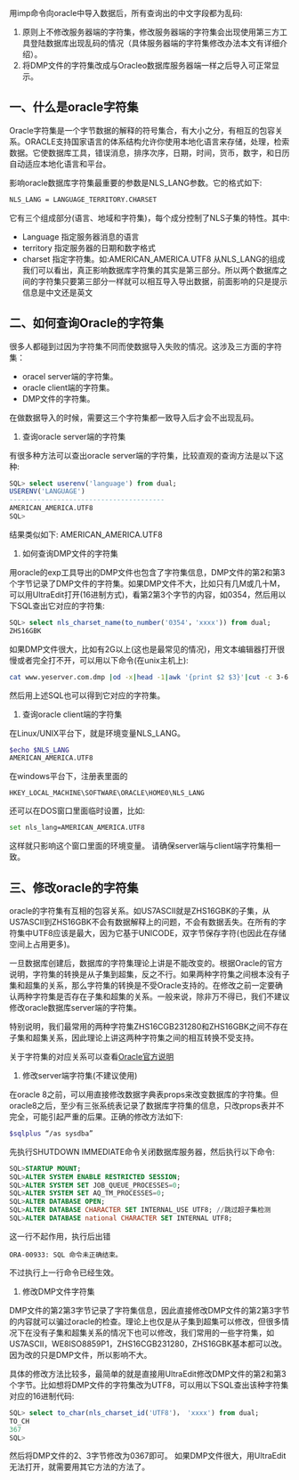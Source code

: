 用imp命令向oracle中导入数据后，所有查询出的中文字段都为乱码:

1.  原则上不修改服务器端的字符集，修改服务器端的字符集会出现使用第三方工具登陆数据库出现乱码的情况（具体服务器端的字符集修改办法本文有详细介绍）。
2.  将DMP文件的字符集改成与Oracleo数据库服务器端一样之后导入可正常显示。

## 一、什么是oracle字符集

Oracle字符集是一个字节数据的解释的符号集合，有大小之分，有相互的包容关系。ORACLE支持国家语言的体系结构允许你使用本地化语言来存储，处理，检索数据。它使数据库工具，错误消息，排序次序，日期，时间，货币，数字，和日历自动适应本地化语言和平台。

影响oracle数据库字符集最重要的参数是NLS\_LANG参数。它的格式如下:

```bash
NLS_LANG = LANGUAGE_TERRITORY.CHARSET
```

它有三个组成部分(语言、地域和字符集)，每个成分控制了NLS子集的特性。其中:

*   Language 指定服务器消息的语言
*   territory 指定服务器的日期和数字格式
*   charset 指定字符集。如\:AMERICAN\_AMERICA.UTF8  从NLS\_LANG的组成我们可以看出，真正影响数据库字符集的其实是第三部分。所以两个数据库之间的字符集只要第三部分一样就可以相互导入导出数据，前面影响的只是提示信息是中文还是英文

## 二、如何查询Oracle的字符集

很多人都碰到过因为字符集不同而使数据导入失败的情况。这涉及三方面的字符集：

*   oracel server端的字符集。
*   oracle client端的字符集。
*   DMP文件的字符集。

在做数据导入的时候，需要这三个字符集都一致导入后才会不出现乱码。

1.  查询oracle server端的字符集

有很多种方法可以查出oracle server端的字符集，比较直观的查询方法是以下这种:

```sql
SQL> select userenv('language') from dual;        
USERENV('LANGUAGE') 
---------------------------------------    
AMERICAN_AMERICA.UTF8        
SQL>
```

结果类似如下: AMERICAN\_AMERICA.UTF8  

1.  如何查询DMP文件的字符集

用oracle的exp工具导出的DMP文件也包含了字符集信息，DMP文件的第2和第3个字节记录了DMP文件的字符集。如果DMP文件不大，比如只有几M或几十M，可以用UltraEdit打开(16进制方式)，看第2第3个字节的内容，如0354，然后用以下SQL查出它对应的字符集:

```sql
SQL> select nls_charset_name(to_number('0354'，'xxxx')) from dual;
ZHS16GBK
```

如果DMP文件很大，比如有2G以上(这也是最常见的情况)，用文本编辑器打开很慢或者完全打不开，可以用以下命令(在unix主机上):

```bash
cat www.yeserver.com.dmp |od -x|head -1|awk '{print $2 $3}'|cut -c 3-6 
```

然后用上述SQL也可以得到它对应的字符集。

1.  查询oracle client端的字符集

在Linux/UNIX平台下，就是环境变量NLS\_LANG。

```bash
$echo $NLS_LANG
AMERICAN_AMERICA.UTF8
```

在windows平台下，注册表里面的

    HKEY_LOCAL_MACHINE\SOFTWARE\ORACLE\HOME0\NLS_LANG

还可以在DOS窗口里面临时设置，比如:

```bash
set nls_lang=AMERICAN_AMERICA.UTF8
```

这样就只影响这个窗口里面的环境变量。 请确保server端与client端字符集相一致。

## 三、修改oracle的字符集

oracle的字符集有互相的包容关系。如US7ASCII就是ZHS16GBK的子集，从US7ASCII到ZHS16GBK不会有数据解释上的问题，不会有数据丢失。在所有的字符集中UTF8应该是最大，因为它基于UNICODE，双字节保存字符(也因此在存储空间上占用更多)。

一旦数据库创建后，数据库的字符集理论上讲是不能改变的。根据Oracle的官方说明，字符集的转换是从子集到超集，反之不行。如果两种字符集之间根本没有子集和超集的关系，那么字符集的转换是不受Oracle支持的。在修改之前一定要确认两种字符集是否存在子集和超集的关系。一般来说，除非万不得已，我们不建议修改oracle数据库server端的字符集。

特别说明，我们最常用的两种字符集ZHS16CGB231280和ZHS16GBK之间不存在子集和超集关系，因此理论上讲这两种字符集之间的相互转换不受支持。

关于字符集的对应关系可以查看[Oracle官方说明](http://download.oracle.com/docs/cd/B19306_01/server.102/b14225/applocaledata.htm)

1.  修改server端字符集(不建议使用)

在oracle 8之前，可以用直接修改数据字典表props来改变数据库的字符集。但oracle8之后，至少有三张系统表记录了数据库字符集的信息，只改props表并不完全，可能引起严重的后果。正确的修改方法如下:

```bash
$sqlplus “/as sysdba”
```

先执行SHUTDOWN IMMEDIATE命令关闭数据库服务器，然后执行以下命令:

```sql
SQL>STARTUP MOUNT;
SQL>ALTER SYSTEM ENABLE RESTRICTED SESSION;
SQL>ALTER SYSTEM SET JOB_QUEUE_PROCESSES=0;
SQL>ALTER SYSTEM SET AQ_TM_PROCESSES=0;
SQL>ALTER DATABASE OPEN;
SQL>ALTER DATABASE CHARACTER SET INTERNAL_USE UTF8; //跳过超子集检测 
SQL>ALTER DATABASE national CHARACTER SET INTERNAL UTF8;
```

这一行不起作用，执行后出错

    ORA-00933: SQL 命令未正确结束。

不过执行上一行命令已经生效。

1.  修改DMP文件字符集

DMP文件的第2第3字节记录了字符集信息，因此直接修改DMP文件的第2第3字节的内容就可以骗过oracle的检查。理论上也仅是从子集到超集可以修改，但很多情况下在没有子集和超集关系的情况下也可以修改，我们常用的一些字符集，如US7ASCII，WE8ISO8859P1，ZHS16CGB231280，ZHS16GBK基本都可以改。因为改的只是DMP文件，所以影响不大。

具体的修改方法比较多，最简单的就是直接用UltraEdit修改DMP文件的第2和第3个字节。比如想将DMP文件的字符集改为UTF8，可以用以下SQL查出该种字符集对应的16进制代码:

```sql
SQL> select to_char(nls_charset_id('UTF8')， 'xxxx') from dual;
TO_CH
367
SQL>
```

然后将DMP文件的2、3字节修改为0367即可。
如果DMP文件很大，用UltraEdit无法打开，就需要用其它方法的方法了。
